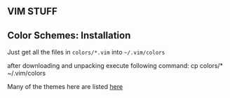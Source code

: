 VIM STUFF
---------

Color Schemes: Installation
---------------------------
Just get all the files in `colors/*.vim` into `~/.vim/colors`

after downloading and unpacking execute following command:
cp colors/* ~/.vim/colors

Many of the themes here are listed [here](http://vimcolorschemetest.googlecode.com/svn/html/index-html.html)
